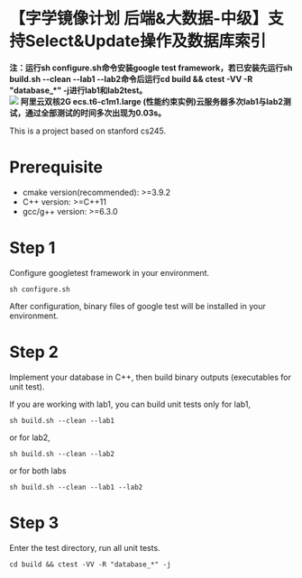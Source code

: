 # 【字学镜像计划 后端&大数据-中级】支持Select&Update操作及数据库索引
**注：运行sh configure.sh命令安装google test framework，若已安装先运行sh build.sh --clean --lab1 --lab2命令后运行cd build && ctest -VV -R "database_*" -j进行lab1和lab2test。**<br>
![](https://s3.bmp.ovh/imgs/2022/03/122d555393e56cb3.jpg)
**阿里云双核2G ecs.t6-c1m1.large (性能约束实例)云服务器多次lab1与lab2测试，通过全部测试的时间多次出现为0.03s。**

This is a project based on stanford cs245.

# Prerequisite
- cmake version(recommended): >=3.9.2
- C++ version: >=C++11
- gcc/g++ version: >=6.3.0

# Step 1
Configure googletest framework in your environment.

`sh configure.sh`

After configuration, binary files of google test will be installed in your environment.

# Step 2
Implement your database in C++, then build binary outputs (executables for unit test).

If you are working with lab1, you can build unit tests only for lab1,

`sh build.sh --clean --lab1`

or for lab2,

`sh build.sh --clean --lab2`

or for both labs

`sh build.sh --clean --lab1 --lab2`

# Step 3
Enter the test directory, run all unit tests.

`cd build && ctest -VV -R "database_*" -j`
